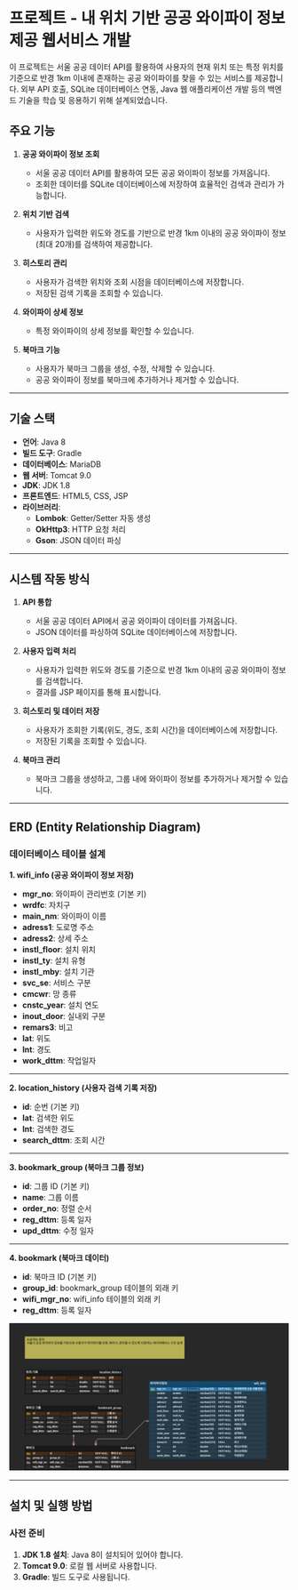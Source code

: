 # 프로젝트 - 내 위치 기반 공공 와이파이 정보 제공 웹서비스 개발

이 프로젝트는 서울 공공 데이터 API를 활용하여 사용자의 현재 위치 또는 특정 위치를 기준으로 반경 1km 이내에 존재하는 공공 와이파이를 찾을 수 있는 서비스를 제공합니다. 외부 API 호출, SQLite 데이터베이스 연동, Java 웹 애플리케이션 개발 등의 백엔드 기술을 학습 및 응용하기 위해 설계되었습니다.

## 주요 기능

1. **공공 와이파이 정보 조회**
    - 서울 공공 데이터 API를 활용하여 모든 공공 와이파이 정보를 가져옵니다.
    - 조회한 데이터를 SQLite 데이터베이스에 저장하여 효율적인 검색과 관리가 가능합니다.

2. **위치 기반 검색**
    - 사용자가 입력한 위도와 경도를 기반으로 반경 1km 이내의 공공 와이파이 정보(최대 20개)를 검색하여 제공합니다.

3. **히스토리 관리**
    - 사용자가 검색한 위치와 조회 시점을 데이터베이스에 저장합니다.
    - 저장된 검색 기록을 조회할 수 있습니다.

4. **와이파이 상세 정보**
    - 특정 와이파이의 상세 정보를 확인할 수 있습니다.

5. **북마크 기능**
    - 사용자가 북마크 그룹을 생성, 수정, 삭제할 수 있습니다.
    - 공공 와이파이 정보를 북마크에 추가하거나 제거할 수 있습니다.

---

## 기술 스택

- **언어**: Java 8
- **빌드 도구**: Gradle
- **데이터베이스**: MariaDB
- **웹 서버**: Tomcat 9.0
- **JDK**: JDK 1.8
- **프론트엔드**: HTML5, CSS, JSP
- **라이브러리**:
    - **Lombok**: Getter/Setter 자동 생성
    - **OkHttp3**: HTTP 요청 처리
    - **Gson**: JSON 데이터 파싱

---

## 시스템 작동 방식

1. **API 통합**
    - 서울 공공 데이터 API에서 공공 와이파이 데이터를 가져옵니다.
    - JSON 데이터를 파싱하여 SQLite 데이터베이스에 저장합니다.

2. **사용자 입력 처리**
    - 사용자가 입력한 위도와 경도를 기준으로 반경 1km 이내의 공공 와이파이 정보를 검색합니다.
    - 결과를 JSP 페이지를 통해 표시합니다.

3. **히스토리 및 데이터 저장**
    - 사용자가 조회한 기록(위도, 경도, 조회 시간)을 데이터베이스에 저장합니다.
    - 저장된 기록을 조회할 수 있습니다.

4. **북마크 관리**
    - 북마크 그룹을 생성하고, 그룹 내에 와이파이 정보를 추가하거나 제거할 수 있습니다.

---

## ERD (Entity Relationship Diagram)

### 데이터베이스 테이블 설계

**1. wifi_info (공공 와이파이 정보 저장)**
- **mgr_no**: 와이파이 관리번호 (기본 키)
- **wrdfc**: 자치구
- **main_nm**: 와이파이 이름
- **adress1**: 도로명 주소
- **adress2**: 상세 주소
- **instl_floor**: 설치 위치
- **instl_ty**: 설치 유형
- **instl_mby**: 설치 기관
- **svc_se**: 서비스 구분
- **cmcwr**: 망 종류
- **cnstc_year**: 설치 연도
- **inout_door**: 실내외 구분
- **remars3**: 비고
- **lat**: 위도
- **lnt**: 경도
- **work_dttm**: 작업일자

---

**2. location_history (사용자 검색 기록 저장)**
- **id**: 순번 (기본 키)
- **lat**: 검색한 위도
- **lnt**: 검색한 경도
- **search_dttm**: 조회 시간

---

**3. bookmark_group (북마크 그룹 정보)**
- **id**: 그룹 ID (기본 키)
- **name**: 그룹 이름
- **order_no**: 정렬 순서
- **reg_dttm**: 등록 일자
- **upd_dttm**: 수정 일자

---

**4. bookmark (북마크 데이터)**
- **id**: 북마크 ID (기본 키)
- **group_id**: bookmark_group 테이블의 외래 키
- **wifi_mgr_no**: wifi_info 테이블의 외래 키
- **reg_dttm**: 등록 일자

![Public WiFi Service](images/Public%20WiFi%20Service%20Location%20Information%20System.png)




---

## 설치 및 실행 방법

### 사전 준비
1. **JDK 1.8 설치**: Java 8이 설치되어 있어야 합니다.
2. **Tomcat 9.0**: 로컬 웹 서버로 사용합니다.
3. **Gradle**: 빌드 도구로 사용됩니다.